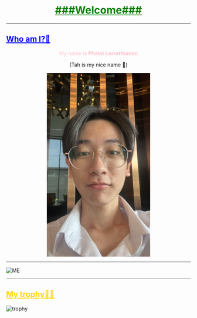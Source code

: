 <h1 align="center" style="color:green;"><u><strong?>###Welcome###</strong></u></h1>

<hr>

<h2 style="color:Blue;"><u>Who am I?🤔 </u></h2>
<p align="center", style="color:Pink;"> My name is <b>Phalat Lorratthanan</b></p>

<p align="center">(Tah is my nice name 🫡)</p>

<p align="center">
<img src="https://github.com/tah-Guylian/tah-Guylian/blob/main/S__37347435.jpg?raw=true"  align="center"   height="500" />
</p>


 <hr>

![ME](https://github-readme-stats.vercel.app/api?username=MyGitHubUsername&show_icons=true")
<!-- ![License](https://img.shields.io/github/license/yourGitHubUsername/yourRepoName)
![License](https://img.shields.io/github/license/yourGitHubUsername/yourRepoName) -->

<hr>
<h2 style="color:Gold;"><u>My trophy😵‍💫</u></h2>

![trophy](https://github-profile-trophy.vercel.app/?username=yourGitHubUsername)

